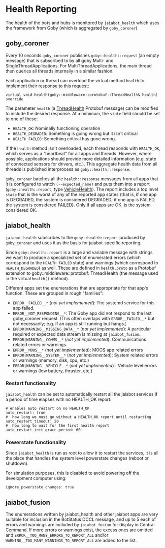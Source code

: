 # Health Reporting

The health of the bots and hubs is monitored by `jaiabot_health` which uses the framework from Goby (which is aggregated by  `goby_coroner`)

## goby_coroner

Every 10 seconds `goby_coroner` publishes `goby::health::request` (an empty message) that is subscribed to by all goby Multi- and SingleThreadApplications. For MultiThreadApplications, the main thread then queries all threads internally in a similar fashion. 

Each application or thread can overload the virtual method `health` to implement their response to this request:

```
virtual void health(goby::middleware::protobuf::ThreadHealth& health) override
```

The parameter `health` (a [ThreadHealth](https://goby.software/3.0/classgoby_1_1middleware_1_1protobuf_1_1ThreadHealth.html) Protobuf message) can be modified to include the desired response. At a minimum, the `state` field should be set to one of these:
-  `HEALTH_OK`: Nominally functioning operation
-  `HEALTH_DEGRADED`: Something is going wrong but it isn't critical
-  `HEALTH_FAILED`: Something critical has gone wrong.

If the `health` method isn't overloaded, each thread responds with `HEALTH_OK`, which serves as a "heartbeat" for all apps and threads. However, where possible, applications should provide more detailed information (e.g. state of connected sensors for drivers, etc.). This aggregate health data from all threads is published interprocess as `goby::health::response`.

`goby_coroner` batches all the `health::response` messages from all apps that it is configured to watch `(--expected_name)` and puts them into a report (`goby::health::report`, type [VehicleHealth](https://goby.software/3.0/classgoby_1_1middleware_1_1protobuf_1_1VehicleHealth.html)). The report includes a top level `state` that is the worst of any of the reported app states (that is, if one app is DEGRADED, the system is considered DEGRADED; if one app is FAILED, the system is considered FAILED). Only if all apps are OK, is the system considered OK.

## jaiabot_health

`jaiabot_health` subscribes to the `goby::health::report` produced by `goby_coroner` and uses it as the basis for jaiabot-specific reporting.

Since `goby::health::report` is a large and variable message with strings, we want to produce a specialized set of enumerated errors (which correspond to the `HEALTH_FAILED` state) and warnings (which correspond to `HEALTH_DEGRADED`) as well. These are defined in `health.proto` as a Protobuf extension to goby::middleware::protobuf::ThreadHealth (the message used in the virtual `health()` method). 

Different apps set the enumerations that are appropriate for that app's function. These are grouped in rough "families":

- `ERROR__FAILED__*` (*not yet implemented*): The systemd service for this app failed.
- `ERROR__NOT_RESPONDING__*`: The Goby app did not respond to the last goby_coroner request. (This often overlaps with `ERROR__FAILED__*` but not necessarily; e.g. if an app is still running but hangs.)
- `ERROR|WARNING__MISSING_DATA__*`  (*not yet implemented*): A particular required or expected data stream is missing at `jaiabot_fusion`.
- `ERROR|WARNING__COMMS__*`  (*not yet implemented*): Communications related errors or warnings.
- `ERROR__MOOS__*`  (*not yet implemented*): MOOS app related errors
- `ERROR|WARNING__SYSTEM__*`  (*not yet implemented*): System related errors or warnings (memory, disk, cpu, etc.)
- `ERROR|WARNING__VEHICLE__*`  (*not yet implemented*)`: Vehicle level errors or warnings (low battery, thruster, etc.)

### Restart functionality 

`jaiabot_health` can be set to automatically restart all the jaiabot services if a period of time elapses with no HEALTH_OK report:

```
# enables auto restart on no HEALTH_OK
auto_restart: true  
#  how long we must go without a HEALTH_OK report until restarting
auto_restart_timeout: 20 
#  how long to wait for the first health report
auto_restart_init_grace_period: 60  
```

### Powerstate functionality

Since `jaiabot_health` is run as root to allow it to restart the services, it is all the place that handles the system level powerstate changes (reboot or shutdown).

For simulation purposes, this is disabled to avoid powering off the development computer using:

```
ignore_powerstate_changes: true
```

## jaiabot_fusion 

The enumerations written by jaiabot_health and other jaiabot apps are very suitable for inclusion in the BotStatus DCCL message, and up to 5 each of errors and warnings are included by `jaiabot_fusion` for display in Central Command. If more errors or warnings exist, the excess ones are omitted and `ERROR__TOO_MANY_ERRORS_TO_REPORT_ALL` and/or `WARNING__TOO_MANY_WARNINGS_TO_REPORT_ALL` are added to the list.

